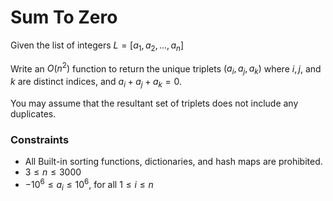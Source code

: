 # Sum To Zero

Given the list of integers $L = [a_1, a_2, \dots, a_n]$

Write an $O(n^2)$ function to return the unique triplets $(a_i, a_j, a_k)$
where $i, j,$ and $k$ are distinct indices, and $a_i + a_j + a_k = 0$.

You may assume that the resultant set of triplets does not include any duplicates.

### Constraints

- All Built-in sorting functions, dictionaries, and hash maps are prohibited.
- $3 \leq n \leq 3000$
- $-10^6 \leq a_i \leq 10^6$, for all $1 \leq i \leq n$
